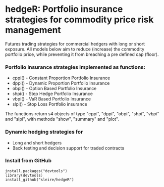 # hedgeR: Portfolio insurance strategies for commodity price risk management
Futures trading strategies for commercial hedgers with long or short exposure. All models below aim to reduce (increase) the commodity portfolio price, while preventing it from breaching a pre defined cap (floor).

### Portfolio insurance strategies implemented as functions:

- cppi() - Constant Proportion Portfolio Insurance   
- dppi() - Dynamic Proportion Portfolio Insurance   
- obpi() - Option Based Portfolio Insurance         
- shpi() - Step Hedge Portfolio Insurance            
- vbpi() - VaR Based Portfolio Insurance             
- slpi() - Stop Loss Portfolio insurance             

The functions return s4 objects of type "cppi", "dppi", "obpi", "shpi", "vbpi" and "slpi", with methods "show", "summary" and "plot".

### Dynamic hedging strategies for
- Long and short hedgers
- Back testing and decision support for traded contracts

### Install from GitHub
```
install.packages("devtools")  
library(devtools)
install_github("sleire/hedgeR")
```
